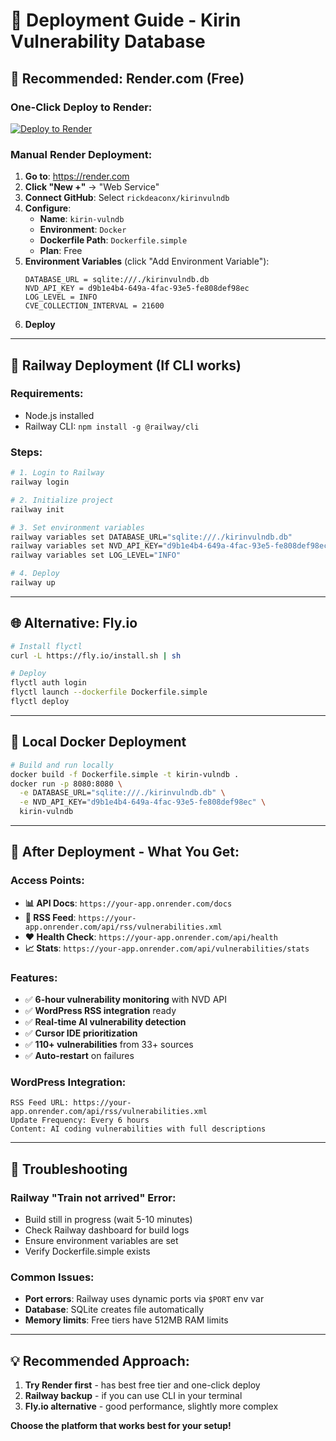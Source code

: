 # 🚀 Deployment Guide - Kirin Vulnerability Database

## 🌟 **Recommended: Render.com (Free)**

### One-Click Deploy to Render:

[![Deploy to Render](https://render.com/images/deploy-to-render-button.svg)](https://render.com/deploy?repo=https://github.com/rickdeaconx/kirinvulndb)

### Manual Render Deployment:

1. **Go to**: https://render.com
2. **Click "New +"** → "Web Service"
3. **Connect GitHub**: Select `rickdeaconx/kirinvulndb`
4. **Configure**:
   - **Name**: `kirin-vulndb`
   - **Environment**: `Docker`
   - **Dockerfile Path**: `Dockerfile.simple`
   - **Plan**: Free
5. **Environment Variables** (click "Add Environment Variable"):
   ```
   DATABASE_URL = sqlite:///./kirinvulndb.db
   NVD_API_KEY = d9b1e4b4-649a-4fac-93e5-fe808def98ec
   LOG_LEVEL = INFO
   CVE_COLLECTION_INTERVAL = 21600
   ```
6. **Deploy**

---

## 🚂 **Railway Deployment (If CLI works)**

### Requirements:
- Node.js installed
- Railway CLI: `npm install -g @railway/cli`

### Steps:
```bash
# 1. Login to Railway
railway login

# 2. Initialize project
railway init

# 3. Set environment variables
railway variables set DATABASE_URL="sqlite:///./kirinvulndb.db"
railway variables set NVD_API_KEY="d9b1e4b4-649a-4fac-93e5-fe808def98ec"
railway variables set LOG_LEVEL="INFO"

# 4. Deploy
railway up
```

---

## 🌐 **Alternative: Fly.io**

```bash
# Install flyctl
curl -L https://fly.io/install.sh | sh

# Deploy
flyctl auth login
flyctl launch --dockerfile Dockerfile.simple
flyctl deploy
```

---

## 🐳 **Local Docker Deployment**

```bash
# Build and run locally
docker build -f Dockerfile.simple -t kirin-vulndb .
docker run -p 8080:8080 \
  -e DATABASE_URL="sqlite:///./kirinvulndb.db" \
  -e NVD_API_KEY="d9b1e4b4-649a-4fac-93e5-fe808def98ec" \
  kirin-vulndb
```

---

## 🔗 **After Deployment - What You Get:**

### Access Points:
- **📊 API Docs**: `https://your-app.onrender.com/docs`
- **📡 RSS Feed**: `https://your-app.onrender.com/api/rss/vulnerabilities.xml`
- **❤️ Health Check**: `https://your-app.onrender.com/api/health`
- **📈 Stats**: `https://your-app.onrender.com/api/vulnerabilities/stats`

### Features:
- ✅ **6-hour vulnerability monitoring** with NVD API
- ✅ **WordPress RSS integration** ready
- ✅ **Real-time AI vulnerability detection**
- ✅ **Cursor IDE prioritization**
- ✅ **110+ vulnerabilities** from 33+ sources
- ✅ **Auto-restart** on failures

### WordPress Integration:
```
RSS Feed URL: https://your-app.onrender.com/api/rss/vulnerabilities.xml
Update Frequency: Every 6 hours
Content: AI coding vulnerabilities with full descriptions
```

---

## 🚨 **Troubleshooting**

### Railway "Train not arrived" Error:
- Build still in progress (wait 5-10 minutes)
- Check Railway dashboard for build logs
- Ensure environment variables are set
- Verify Dockerfile.simple exists

### Common Issues:
- **Port errors**: Railway uses dynamic ports via `$PORT` env var
- **Database**: SQLite creates file automatically
- **Memory limits**: Free tiers have 512MB RAM limits

---

## 💡 **Recommended Approach:**

1. **Try Render first** - has best free tier and one-click deploy
2. **Railway backup** - if you can use CLI in your terminal
3. **Fly.io alternative** - good performance, slightly more complex

**Choose the platform that works best for your setup!**